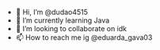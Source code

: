 - 👋 Hi, I’m @dudao4515
- 🌱 I’m currently learning Java
- 💞️ I’m looking to collaborate on idk
- 📫 How to reach me ig @eduarda_gava03


